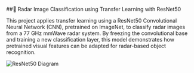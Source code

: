 ##📡 Radar Image Classification using Transfer Learning with ResNet50

This project applies transfer learning using a ResNet50 Convolutional Neural Network (CNN), pretrained on ImageNet, to classify radar images from a 77 GHz mmWave radar system. By freezing the convolutional base and training a new classification layer, this model demonstrates how pretrained visual features can be adapted for radar-based object recognition.

![ResNet50 Diagram](https://github.com/user-attachments/assets/a73a8ca1-d149-42c0-99ca-2c3529703299)

